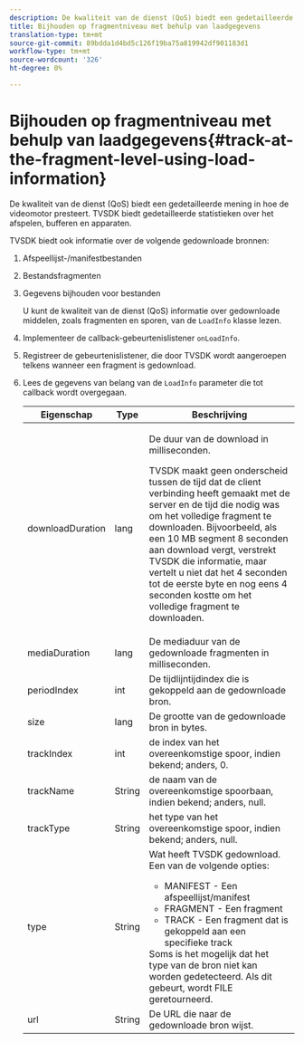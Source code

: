 ```yaml
---
description: De kwaliteit van de dienst (QoS) biedt een gedetailleerde mening in hoe de videomotor presteert. TVSDK biedt gedetailleerde statistieken over het afspelen, bufferen en apparaten.
title: Bijhouden op fragmentniveau met behulp van laadgegevens
translation-type: tm+mt
source-git-commit: 89bdda1d4bd5c126f19ba75a819942df901183d1
workflow-type: tm+mt
source-wordcount: '326'
ht-degree: 0%

---
```



# Bijhouden op fragmentniveau met behulp van laadgegevens{#track-at-the-fragment-level-using-load-information}

De kwaliteit van de dienst (QoS) biedt een gedetailleerde mening in hoe de videomotor presteert. TVSDK biedt gedetailleerde statistieken over het afspelen, bufferen en apparaten.

TVSDK biedt ook informatie over de volgende gedownloade bronnen:

1. Afspeellijst-/manifestbestanden
1. Bestandsfragmenten
1. Gegevens bijhouden voor bestanden

   U kunt de kwaliteit van de dienst (QoS) informatie over gedownloade middelen, zoals fragmenten en sporen, van de `LoadInfo` klasse lezen.

1. Implementeer de callback-gebeurtenislistener `onLoadInfo`.
1. Registreer de gebeurtenislistener, die door TVSDK wordt aangeroepen telkens wanneer een fragment is gedownload.
1. Lees de gegevens van belang van de `LoadInfo` parameter die tot callback wordt overgegaan.

   <table id="table_06BD536A23AB4A73B510998426BAE143"> 
    <thead> 
      <tr> 
      <th colname="col01" class="entry"> Eigenschap </th> 
      <th colname="col1" class="entry"> Type </th> 
      <th colname="col2" class="entry"> Beschrijving </th> 
      </tr> 
    </thead>
    <tbody> 
      <tr> 
      <td colname="col01"> <span class="codeph"> downloadDuration  </span> </td> 
      <td colname="col1"> <span class="codeph"> lang  </span> </td> 
      <td colname="col2"> <p>De duur van de download in milliseconden. </p> <p>TVSDK maakt geen onderscheid tussen de tijd dat de client verbinding heeft gemaakt met de server en de tijd die nodig was om het volledige fragment te downloaden. Bijvoorbeeld, als een 10 MB segment 8 seconden aan download vergt, verstrekt TVSDK die informatie, maar vertelt u niet dat het 4 seconden tot de eerste byte en nog eens 4 seconden kostte om het volledige fragment te downloaden. </p> </td> 
      </tr> 
      <tr> 
      <td colname="col01"> <span class="codeph"> mediaDuration  </span> </td> 
      <td colname="col1"> <span class="codeph"> lang  </span> </td> 
      <td colname="col2"> De mediaduur van de gedownloade fragmenten in milliseconden. </td> 
      </tr> 
      <tr> 
      <td colname="col01"> <span class="codeph"> periodIndex  </span> </td> 
      <td colname="col1"> <span class="codeph"> int  </span> </td> 
      <td colname="col2"> De tijdlijntijdindex die is gekoppeld aan de gedownloade bron. </td> 
      </tr> 
      <tr> 
      <td colname="col01"> <span class="codeph"> size  </span> </td> 
      <td colname="col1"> <span class="codeph"> lang  </span> </td> 
      <td colname="col2"> De grootte van de gedownloade bron in bytes. </td> 
      </tr> 
      <tr> 
      <td colname="col01"> <span class="codeph"> trackIndex  </span> </td> 
      <td colname="col1"> <span class="codeph"> int  </span> </td> 
      <td colname="col2"> de index van het overeenkomstige spoor, indien bekend; anders, 0. </td> 
      </tr> 
      <tr> 
      <td colname="col01"> <span class="codeph"> trackName  </span> </td> 
      <td colname="col1"> <span class="codeph"> String  </span> </td> 
      <td colname="col2"> de naam van de overeenkomstige spoorbaan, indien bekend; anders, null. </td> 
      </tr> 
      <tr> 
      <td colname="col01"> <span class="codeph"> trackType  </span> </td> 
      <td colname="col1"> <span class="codeph"> String  </span> </td> 
      <td colname="col2"> het type van het overeenkomstige spoor, indien bekend; anders, null. </td> 
      </tr> 
      <tr> 
      <td colname="col01"> <span class="codeph"> type  </span> </td> 
      <td colname="col1"> <span class="codeph"> String  </span> </td> 
      <td colname="col2"> Wat heeft TVSDK gedownload. Een van de volgende opties: 
      <ul id="ul_9C3BDEBD878544DA95C7FF81114F9B5C"> 
      <li id="li_A093552B492A44FD8B30785E465F6886">MANIFEST - Een afspeellijst/manifest </li> 
      <li id="li_DEF9AC71AA564F9BB4C5D4E834432EE5">FRAGMENT - Een fragment </li> 
      <li id="li_57821F47B6F04CD38570BCE6447A01B8">TRACK - Een fragment dat is gekoppeld aan een specifieke track </li> 
      </ul> Soms is het mogelijk dat het type van de bron niet kan worden gedetecteerd. Als dit gebeurt, wordt FILE geretourneerd. </td> 
      </tr> 
      <tr> 
      <td colname="col01"> <span class="codeph"> url  </span> </td> 
      <td colname="col1"> <span class="codeph"> String  </span> </td> 
      <td colname="col2"> De URL die naar de gedownloade bron wijst. </td> 
      </tr> 
    </tbody> 
   </table>
